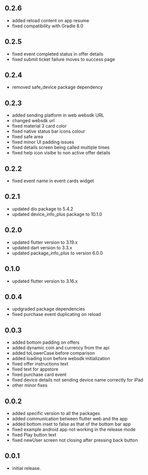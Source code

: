 ## 0.2.6

- added reload content on app resume
- fixed compatibility with Gradle 8.0

## 0.2.5

- fixed event completed status in offer details
- fixed submit ticket failure moves to success page

## 0.2.4

- removed safe_device package dependency  

## 0.2.3

- added sending platform in web websdk URL
- changed websdk url
- fixed material 3 card color
- fixed native status bar icons colour
- fixed safe area
- fixed minor UI padding issues
- fixed details screen being called multiple times
- fixed help icon visibe to non active offer details

## 0.2.2

- fixed event name in event cards widget 

## 0.2.1

- updated dio package to 5.4.2
- updated device_info_plus package to 10.1.0

## 0.2.0

- updated flutter version to 3.19.x
- updated dart version to 3.3.x
- updated package_info_plus to version 6.0.0

## 0.1.0

- updated flutter version to 3.16.x

## 0.0.4

- updgraded package dependencies 
- fixed purchase event duplicating on reload 

## 0.0.3

- added bottom padding on offers
- added dynamic coin and currency from the api
- added toLowerCase before comparison
- added loading icon before websdk initialization
- fixed offer instructions text
- fixed text for appstore
- fixed purchase card event
- fixed device details not sending device name correctly for iPad
- other minor fixes 

## 0.0.2

- added specific version to all the packages
- added communication between flutter web and the app
- added bottom inset to false as that of the bottom bar app
- fixed example android app not working in the release mode
- fixed Play button text
- fixed newUser screen not closing after pressing back button

## 0.0.1

- initial release.